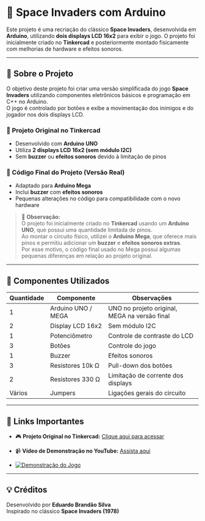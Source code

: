 # 🚀 Space Invaders com Arduino

Este projeto é uma recriação do clássico **Space Invaders**, desenvolvida em **Arduino**, utilizando **dois displays LCD 16x2** para exibir o jogo. O projeto foi inicialmente criado no **Tinkercad** e posteriormente montado fisicamente com melhorias de hardware e efeitos sonoros.

---

## 🧠 Sobre o Projeto

O objetivo deste projeto foi criar uma versão simplificada do jogo **Space Invaders** utilizando componentes eletrônicos básicos e programação em C++ no Arduino.  
O jogo é controlado por botões e exibe a movimentação dos inimigos e do jogador nos dois displays LCD.

### 📘 Projeto Original no Tinkercad
- Desenvolvido com **Arduino UNO**  
- Utiliza **2 displays LCD 16x2 (sem módulo I2C)**  
- Sem **buzzer** ou **efeitos sonoros** devido à limitação de pinos  

### 💾 Código Final do Projeto (Versão Real)
- Adaptado para **Arduino Mega**  
- Inclui **buzzer** com **efeitos sonoros**  
- Pequenas alterações no código para compatibilidade com o novo hardware  

> 📝 **Observação:**  
> O projeto foi inicialmente criado no **Tinkercad** usando um **Arduino UNO**, que possui uma quantidade limitada de pinos.  
> Ao montar o circuito físico, utilizei o **Arduino Mega**, que oferece mais pinos e permitiu adicionar um **buzzer** e **efeitos sonoros extras**.  
> Por esse motivo, o código final usado no Mega possui algumas pequenas diferenças em relação ao projeto original.

---

## 🔧 Componentes Utilizados

| Quantidade | Componente | Observações |
|-------------|-------------|--------------|
| 1 | Arduino UNO / MEGA | UNO no projeto original, MEGA na versão final |
| 2 | Display LCD 16x2 | Sem módulo I2C |
| 1 | Potenciômetro | Controle de contraste do LCD |
| 3 | Botões | Controle do jogo |
| 1 | Buzzer | Efeitos sonoros |
| 3 | Resistores 10k Ω | Pull-down dos botões |
| 2 | Resistores 330 Ω | Limitação de corrente dos displays |
| Vários | Jumpers | Ligações gerais do circuito |

---

## 🔗 Links Importantes

- 🎮 **Projeto Original no Tinkercad:** [Clique aqui para acessar](https://www.tinkercad.com/things/6FMz1oGX6Bg-projeto-space-invaders-com-2-lcd-sem-efeitos-sonoros?sharecode=ApZ3dIfrCQZAPIDOOKYbFAd2AP10fWAGJ_BXco7bwzo)  
- 📹 **Vídeo de Demonstração no YouTube:** [Assista aqui](https://www.youtube.com/watch?v=m7mRQU8E8xg)

- [![Demonstração do Jogo](https://img.youtube.com/vi/m7mRQU8E8xg/0.jpg)](https://www.youtube.com/watch?v=m7mRQU8E8xg)

---

## 💡 Créditos

Desenvolvido por **Eduardo Brandão Silva**  
Inspirado no clássico **Space Invaders (1978)**  
